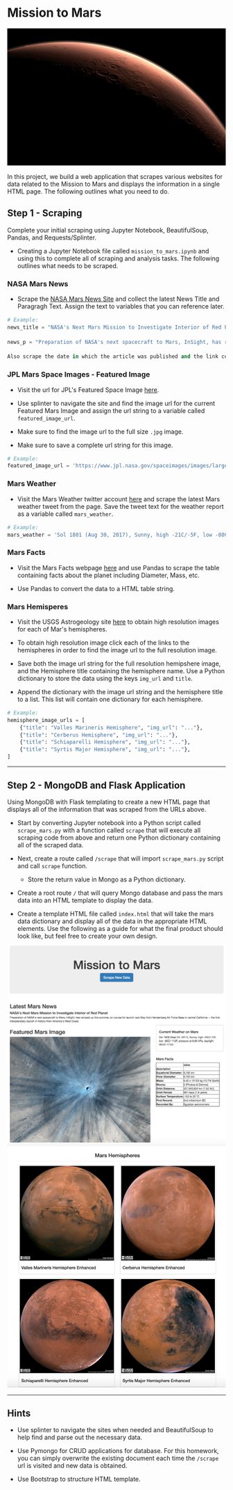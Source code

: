 # Mission to Mars

![mission_to_mars](Images/mission_to_mars.jpg)


In this project, we build a web application that scrapes various websites for data related to the Mission to Mars and displays the information in a single HTML page. The following outlines what you need to do.

## Step 1 - Scraping

Complete your initial scraping using Jupyter Notebook, BeautifulSoup, Pandas, and Requests/Splinter.

* Creating a Jupyter Notebook file called `mission_to_mars.ipynb` and using this to complete all of scraping and analysis tasks. The following outlines what needs to be scraped.

### NASA Mars News

* Scrape the [NASA Mars News Site](https://mars.nasa.gov/news/) and collect the latest News Title and Paragragh Text. Assign the text to variables that you can reference later.

```python
# Example:
news_title = "NASA's Next Mars Mission to Investigate Interior of Red Planet"

news_p = "Preparation of NASA's next spacecraft to Mars, InSight, has ramped up this summer, on course for launch next May from Vandenberg Air Force Base in central California -- the first interplanetary launch in history from America's West Coast."

Also scrape the date in which the article was published and the link corresponding to the article.
```

### JPL Mars Space Images - Featured Image

* Visit the url for JPL's Featured Space Image [here](https://www.jpl.nasa.gov/spaceimages/?search=&category=Mars).

* Use splinter to navigate the site and find the image url for the current Featured Mars Image and assign the url string to a variable called `featured_image_url`.

* Make sure to find the image url to the full size `.jpg` image.

* Make sure to save a complete url string for this image.

```python
# Example:
featured_image_url = 'https://www.jpl.nasa.gov/spaceimages/images/largesize/PIA16225_hires.jpg'
```

### Mars Weather

* Visit the Mars Weather twitter account [here](https://twitter.com/marswxreport?lang=en) and scrape the latest Mars weather tweet from the page. Save the tweet text for the weather report as a variable called `mars_weather`.

```python
# Example:
mars_weather = 'Sol 1801 (Aug 30, 2017), Sunny, high -21C/-5F, low -80C/-112F, pressure at 8.82 hPa, daylight 06:09-17:55'
```

### Mars Facts

* Visit the Mars Facts webpage [here](http://space-facts.com/mars/) and use Pandas to scrape the table containing facts about the planet including Diameter, Mass, etc.

* Use Pandas to convert the data to a HTML table string.

### Mars Hemisperes

* Visit the USGS Astrogeology site [here](https://astrogeology.usgs.gov/search/results?q=hemisphere+enhanced&k1=target&v1=Mars) to obtain high resolution images for each of Mar's hemispheres.

* To obtain high resolution image click each of the links to the hemispheres in order to find the image url to the full resolution image.

* Save both the image url string for the full resolution hemipshere image, and the Hemisphere title containing the hemisphere name. Use a Python dictionary to store the data using the keys `img_url` and `title`.

* Append the dictionary with the image url string and the hemisphere title to a list. This list will contain one dictionary for each hemisphere.

```python
# Example:
hemisphere_image_urls = [
    {"title": "Valles Marineris Hemisphere", "img_url": "..."},
    {"title": "Cerberus Hemisphere", "img_url": "..."},
    {"title": "Schiaparelli Hemisphere", "img_url": "..."},
    {"title": "Syrtis Major Hemisphere", "img_url": "..."},
]
```

---

## Step 2 - MongoDB and Flask Application

Using MongoDB with Flask templating to create a new HTML page that displays all of the information that was scraped from the URLs above.

* Start by converting Jupyter notebook into a Python script called `scrape_mars.py` with a function called `scrape` that will execute all scraping code from above and return one Python dictionary containing all of the scraped data.

* Next, create a route called `/scrape` that will import `scrape_mars.py` script and call  `scrape` function.

  * Store the return value in Mongo as a Python dictionary.

* Create a root route `/` that will query Mongo database and pass the mars data into an HTML template to display the data.

* Create a template HTML file called `index.html` that will take the mars data dictionary and display all of the data in the appropriate HTML elements. Use the following as a guide for what the final product should look like, but feel free to create your own design.

![final_app_part1.png](Images/final_app_part1.png)
![final_app_part2.png](Images/final_app_part2.png)

---

## Hints

* Use splinter to navigate the sites when needed and BeautifulSoup to help find and parse out the necessary data.

* Use Pymongo for CRUD applications for database. For this homework, you can simply overwrite the existing document each time the `/scrape` url is visited and new data is obtained.

* Use Bootstrap to structure HTML template.

